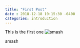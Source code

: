 ```yaml
---
title: "First Post"
date : 2018-12-18 10:15:30 -0400
categories: introduction
---
```


This is the first one
![smash](https://user-images.githubusercontent.com/34860302/50126001-7dd22580-02ae-11e9-99fa-3f2cff18b0f8.jpg)

smash
